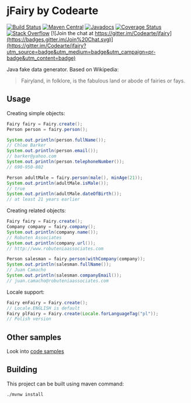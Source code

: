 # jFairy by Codearte

[![Build Status](https://travis-ci.org/Devskiller/jfairy.svg?branch=master)](https://travis-ci.org/Devskiller/jfairy) [![Maven Central](https://maven-badges.herokuapp.com/maven-central/com.devskiller/jfairy/badge.svg)](https://maven-badges.herokuapp.com/maven-central/io.codearte.jfairy/jfairy) [![Javadocs](http://www.javadoc.io/badge/com.devskiller/jfairy.svg)](http://www.javadoc.io/doc/com.devskiller/jfairy) [![Coverage Status](https://img.shields.io/coveralls/Devskiller/jfairy.svg)](https://coveralls.io/r/Codearte/jfairy)
[![Stack Overflow](https://img.shields.io/badge/stack%20overflow-jfairy-4183C4.svg)](https://stackoverflow.com/questions/tagged/jfairy)
[![Join the chat at https://gitter.im/Codearte/jfairy](https://badges.gitter.im/Join%20Chat.svg)](https://gitter.im/Codearte/jfairy?utm_source=badge&utm_medium=badge&utm_campaign=pr-badge&utm_content=badge)

Java fake data generator. Based on Wikipedia:

> Fairyland, in folklore, is the fabulous land or abode of fairies or fays.

## Usage

Creating simple objects:

```java
Fairy fairy = Fairy.create();
Person person = fairy.person();

System.out.println(person.fullName());            
// Chloe Barker
System.out.println(person.email());               
// barker@yahoo.com
System.out.println(person.telephoneNumber());     
// 690-950-802

Person adultMale = fairy.person(male(), minAge(21));
System.out.println(adultMale.isMale());           
// true
System.out.println(adultMale.dateOfBirth());      
// at least 21 years earlier
```

Creating related objects:

```java
Fairy fairy = Fairy.create();
Company company = fairy.company();
System.out.println(company.name());          
// Robuten Associates
System.out.println(company.url());           
// http://www.robuteniaassociates.com

Person salesman = fairy.person(withCompany(company));
System.out.println(salesman.fullName());     
// Juan Camacho
System.out.println(salesman.companyEmail()); 
// juan.camacho@robuteniaassociates.com
```

Locale support:

```java
Fairy enFairy = Fairy.create();                               
// Locale.ENGLISH is default
Fairy plFairy = Fairy.create(Locale.forLanguageTag("pl"));    
// Polish version
```

## Other samples

Look into [code samples](https://github.com/Codearte/fairyland/tree/master/src/test/groovy/snippets/)

## Building

This project can be built using maven command:

    ./mvnw install

